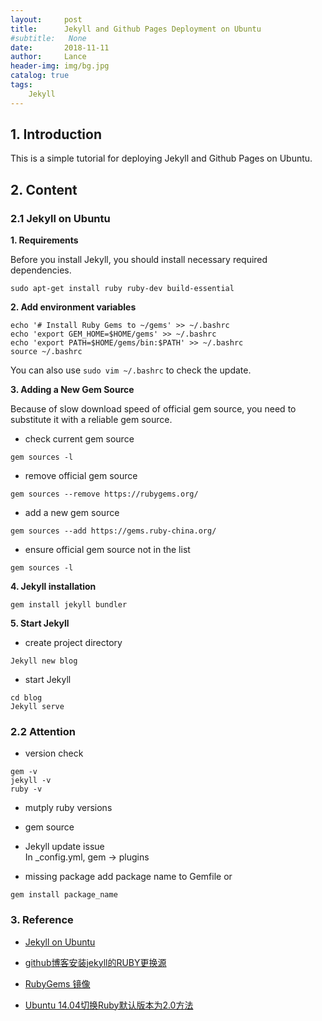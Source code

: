 ```yaml
---
layout:     post
title:      Jekyll and Github Pages Deployment on Ubuntu
#subtitle:   None
date:       2018-11-11
author:     Lance
header-img: img/bg.jpg
catalog: true
tags:
    Jekyll
---
```



## 1. Introduction
This is a simple tutorial for deploying Jekyll and Github Pages on Ubuntu.

## 2. Content
### 2.1 Jekyll on Ubuntu
**1. Requirements**
    
   Before you install Jekyll, you should install necessary required dependencies.  
```objc
sudo apt-get install ruby ruby-dev build-essential
```
**2. Add environment variables**
```objc
echo '# Install Ruby Gems to ~/gems' >> ~/.bashrc
echo 'export GEM_HOME=$HOME/gems' >> ~/.bashrc
echo 'export PATH=$HOME/gems/bin:$PATH' >> ~/.bashrc
source ~/.bashrc
```
You can also use `sudo vim ~/.bashrc` to check the update.

**3. Adding a New Gem Source**

Because of slow download speed of official gem source, you need to substitute it with a reliable gem source.

- check current gem source 
```objc 
gem sources -l
```
- remove official gem source
```objc 
gem sources --remove https://rubygems.org/
```
- add a new gem source
```objc 
gem sources --add https://gems.ruby-china.org/
```
- ensure official gem source not in the list
```objc 
gem sources -l
```

**4. Jekyll installation**
```objc
gem install jekyll bundler
```
**5. Start Jekyll**
- create project directory
```objc
Jekyll new blog
```
- start Jekyll
```objc
cd blog
Jekyll serve
```

### 2.2 Attention

- version check
```objc
gem -v
jekyll -v
ruby -v
```
- mutply ruby versions

- gem source

- Jekyll update issue  
In _config.yml, gem -> plugins
 
- missing package
add package name to Gemfile
or
```objc
gem install package_name
```


### 3. Reference

- [Jekyll on Ubuntu](https://jekyllrb.com/docs/installation/ubuntu/)

- [github博客安装jekyll的RUBY更换源](https://www.jianshu.com/p/73482c2f577c)

- [RubyGems 镜像](https://ruby.taobao.org/)

- [Ubuntu 14.04切换Ruby默认版本为2.0方法](https://www.kaijia.me/2014/08/ubuntu-14-04-switch-defaults-to-ruby-2-0/)

